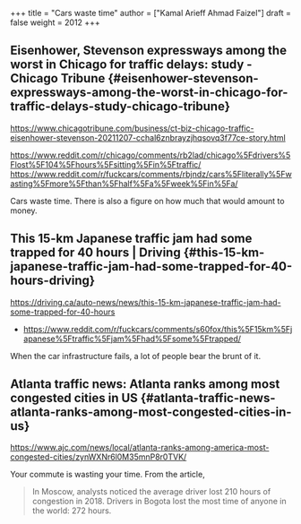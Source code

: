 +++
title = "Cars waste time"
author = ["Kamal Arieff Ahmad Faizel"]
draft = false
weight = 2012
+++

## Eisenhower, Stevenson expressways among the worst in Chicago for traffic delays: study - Chicago Tribune {#eisenhower-stevenson-expressways-among-the-worst-in-chicago-for-traffic-delays-study-chicago-tribune}

<https://www.chicagotribune.com/business/ct-biz-chicago-traffic-eisenhower-stevenson-20211207-cchal6znbrayzjhqsovq3f77ce-story.html>

<https://www.reddit.com/r/chicago/comments/rb2lad/chicago%5Fdrivers%5Flost%5F104%5Fhours%5Fsitting%5Fin%5Ftraffic/>
<https://www.reddit.com/r/fuckcars/comments/rbjndz/cars%5Fliterally%5Fwasting%5Fmore%5Fthan%5Fhalf%5Fa%5Fweek%5Fin%5Fa/>

Cars waste time. There is also a figure on how much that would amount to money.


## This 15-km Japanese traffic jam had some trapped for 40 hours | Driving {#this-15-km-japanese-traffic-jam-had-some-trapped-for-40-hours-driving}

<https://driving.ca/auto-news/news/this-15-km-japanese-traffic-jam-had-some-trapped-for-40-hours>

-   <https://www.reddit.com/r/fuckcars/comments/s60fox/this%5F15km%5Fjapanese%5Ftraffic%5Fjam%5Fhad%5Fsome%5Ftrapped/>

When the car infrastructure fails, a lot of people bear the brunt of it.


## Atlanta traffic news: Atlanta ranks among most congested cities in US {#atlanta-traffic-news-atlanta-ranks-among-most-congested-cities-in-us}

<https://www.ajc.com/news/local/atlanta-ranks-among-america-most-congested-cities/zynWXNr6l0M35mnP8r0TVK/>

Your commute is wasting your time. From the article,

> In Moscow, analysts noticed the average driver lost 210 hours of congestion in 2018. Drivers in Bogota lost the most time of anyone in the world: 272 hours.
